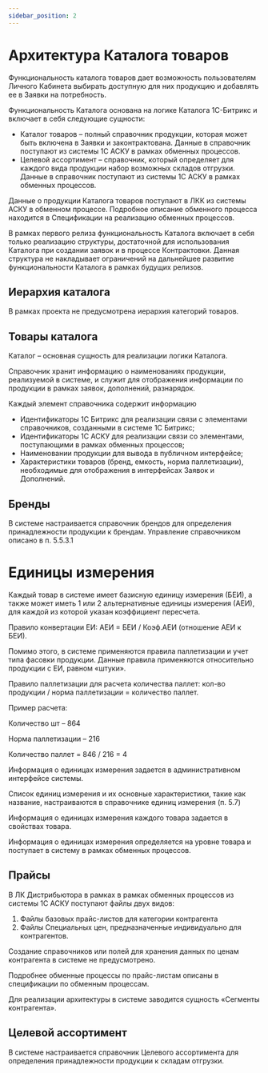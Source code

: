```yaml
---
sidebar_position: 2
---
```


# Архитектура Каталога товаров																		

Функциональность каталога товаров дает возможность пользователям Личного Кабинета выбирать доступную для них продукцию и добавлять ее в Заявки на потребность.

Функциональность Каталога основана на логике Каталога 1С-Битрикс и включает в себя следующие сущности:

-	Каталог товаров – полный справочник продукции, которая может быть включена в Заявки и законтрактована. Данные в справочник поступают из системы 1С АСКУ в рамках обменных процессов.
-	Целевой ассортимент – справочник, который определяет для каждого вида продукции набор возможных складов отгрузки. Данные в справочник поступают из системы 1С АСКУ в рамках обменных процессов.

Данные о продукции Каталога товаров поступают в ЛКК из системы АСКУ в обменном процессе. Подробное описание обменного процесса находится в Спецификации на реализацию обменных процессов.

В рамках первого релиза функциональность Каталога включает в себя только реализацию структуры, достаточной для использования Каталога при создании заявок и в процессе Контрактовки. Данная структура не накладывает ограничений на дальнейшее развитие функциональности Каталога в рамках будущих релизов.

## Иерархия каталога

В рамках проекта не предусмотрена иерархия категорий товаров. 

## Товары каталога

Каталог – основная сущность для реализации логики Каталога. 

Справочник хранит информацию о наименованиях продукции, реализуемой в системе, и служит для отображения информации по продукции в рамках заявок, дополнений, разнарядок.

Каждый элемент справочника содержит информацию

-	Идентификаторы 1С Битрикс для реализации связи с элементами справочников, созданными в системе 1С Битрикс;
-	Идентификаторы 1С АСКУ для реализации связи со элементами, поступающими в рамках обменных процессов;
-	Наименовании продукции для вывода в публичном интерфейсе;
-	Характеристики товаров (бренд, емкость, норма паллетизации), необходимые для отображения в интерфейсах Заявок и Дополнений. 

## Бренды

В системе настраивается справочник брендов для определения принадлежности продукции к брендам. Управление справочником описано в п. 5.5.3.1

#	Единицы измерения

Каждый товар в системе имеет базисную единицу измерения (БЕИ), а также может иметь 1 или 2 альтернативные единицы измерения (АЕИ), для каждой из которой указан коэффициент пересчета.

Правило конвертации ЕИ: АЕИ = БЕИ / Коэф.АЕИ (отношение АЕИ к БЕИ).

Помимо этого, в системе применяются правила паллетизации и учет типа фасовки продукции. Данные правила применяются относительно продукции с ЕИ, равном «штуки». 

Правило паллетизации для расчета количества паллет: кол-во продукции / норма паллетизации = количество паллет.

Пример расчета:


Количество шт – 864

Норма паллетизации – 216

Количество паллет = 846 / 216 = 4

Информация о единицах измерения задается в административном интерфейсе системы.

Список единиц измерения и их основные характеристики, такие как название, настраиваются в справочнике единиц измерения (п. 5.7)

Информация о единицах измерения каждого товара задается в свойствах товара.  

Информация о единицах измерения определяется на уровне товара и поступает в систему в рамках обменных процессов.

##	Прайсы

В ЛК Дистрибьютора в рамках в рамках обменных процессов из системы 1С АСКУ поступают файлы двух видов:

1.	Файлы базовых прайс-листов для категории контрагента
2.	Файлы Специальных цен, предназначенные индивидуально для контрагентов.

Создание справочников или полей для хранения данных по ценам контрагента в системе не предусмотрено. 

Подробнее обменные процессы по прайс-листам описаны в спецификации по обменным процессам.

Для реализации архитектуры в системе заводится сущность «Сегменты контрагента». 
	
## Целевой ассортимент

В системе настраивается справочник Целевого ассортимента для определения принадлежности продукции к складам отгрузки. 

